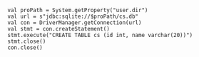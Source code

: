     val proPath = System.getProperty("user.dir")
    val url = s"jdbc:sqlite://$proPath/cs.db"
    val con = DriverManager.getConnection(url)
    val stmt = con.createStatement()
    stmt.execute("CREATE TABLE cs (id int, name varchar(20))")
    stmt.close()
    con.close()